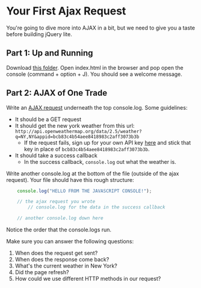 # Your First Ajax Request

You're going to dive more into AJAX in a bit, but we need to give you a taste before building jQuery lite.

## Part 1: Up and Running

Download [this folder][sample-ajax].  Open index.html in the browser and pop open the console (command + option + J).  You should see a welcome message.

## Part 2: AJAX of One Trade

Write an [AJAX request][simple-ajax-example] underneath the top console.log.  Some guidelines:

- It should be a GET request
- It should get the new york weather from this url: `http://api.openweathermap.org/data/2.5/weather?q=NY,NY&appid=bcb83c4b54aee8418983c2aff3073b3b`
    - If the request fails, sign up for your own API key [here][weather-api-signup] and stick that key in place of `bcb83c4b54aee8418983c2aff3073b3b`.
- It should take a success callback
    - In the success callback, `console.log` out what the weather is.


Write another console.log at the bottom of the file (outside of the ajax request).  Your file should have this rough structure:

```js
    console.log("HELLO FROM THE JAVASCRIPT CONSOLE!");

    // the ajax request you wrote
        // console.log for the data in the success callback

    // another console.log down here

```


Notice the order that the console.logs run.

Make sure you can answer the following questions:

1.  When does the request get sent?
2.  When does the response come back?
3.  What's the current weather in New York?
4.  Did the page refresh?
5.  How could we use different HTTP methods in our request?



[weather-api-signup]: http://home.openweathermap.org/users/sign_up
[simple-ajax-example]: ../../readings/simple-ajax-example.md
[sample-ajax]: ./sample-ajax.zip
